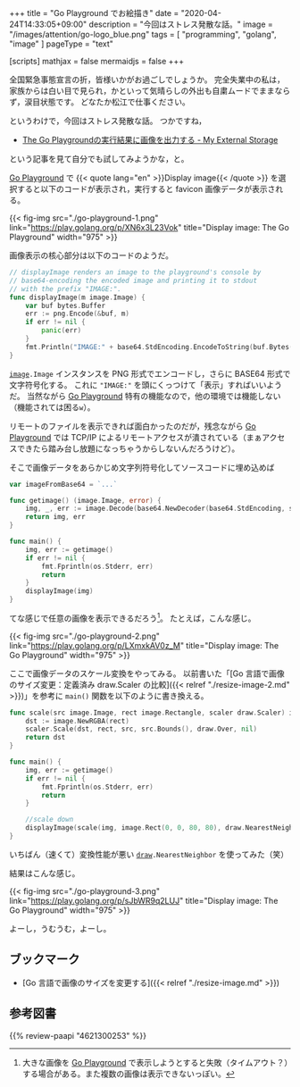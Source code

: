 +++
title = "Go Playground でお絵描き"
date =  "2020-04-24T14:33:05+09:00"
description = "今回はストレス発散な話。"
image = "/images/attention/go-logo_blue.png"
tags = [ "programming", "golang", "image" ]
pageType = "text"

[scripts]
  mathjax = false
  mermaidjs = false
+++

全国緊急事態宣言の折，皆様いかがお過ごしでしょうか。
完全失業中の私は，家族からは白い目で見られ，かといって気晴らしの外出も自粛ムードでままならず，涙目状態です。
どなたか松江で仕事ください。

というわけで，今回はストレス発散な話。
つかですね，

- [The Go Playgroundの実行結果に画像を出力する - My External Storage](https://budougumi0617.github.io/2020/04/22/render-image-on-go-playground/)

という記事を見て自分でも試してみようかな，と。

[Go Playground] で {{< quote lang="en" >}}Display image{{< /quote >}} を選択すると以下のコードが表示され，実行すると favicon 画像データが表示される。

{{< fig-img src="./go-playground-1.png" link="https://play.golang.org/p/XN6x3L23Vok" title="Display image: The Go Playground" width="975" >}}

画像表示の核心部分は以下のコードのようだ。

```go
// displayImage renders an image to the playground's console by
// base64-encoding the encoded image and printing it to stdout
// with the prefix "IMAGE:".
func displayImage(m image.Image) {
	var buf bytes.Buffer
	err := png.Encode(&buf, m)
	if err != nil {
		panic(err)
	}
	fmt.Println("IMAGE:" + base64.StdEncoding.EncodeToString(buf.Bytes()))
}
```

[`image`]`.Image` インスタンスを PNG 形式でエンコードし，さらに BASE64 形式で文字符号化する。
これに `"IMAGE:"` を頭にくっつけて「表示」すればいいようだ。
当然ながら [Go Playground] 特有の機能なので，他の環境では機能しない（機能されては困る`w`）。

リモートのファイルを表示できれば面白かったのだが，残念ながら [Go Playground] では TCP/IP によるリモートアクセスが潰されている（まぁアクセスできたら踏み台し放題になっちゃうからしないんだろうけど）。

そこで画像データをあらかじめ文字列符号化してソースコードに埋め込めば

```go
var imageFromBase64 = `...`

func getimage() (image.Image, error) {
	img, _, err := image.Decode(base64.NewDecoder(base64.StdEncoding, strings.NewReader(imageFromBase64)))
	return img, err
}

func main() {
	img, err := getimage()
	if err != nil {
		fmt.Fprintln(os.Stderr, err)
		return
	}
	displayImage(img)
}
```

てな感じで任意の画像を表示できるだろう[^img1]。
たとえば，こんな感じ。

[^img1]: 大きな画像を [Go Playground] で表示しようとすると失敗（タイムアウト？）する場合がある。また複数の画像は表示できないっぽい。

{{< fig-img src="./go-playground-2.png" link="https://play.golang.org/p/LXmxkAV0z_M" title="Display image: The Go Playground" width="975" >}}

ここで画像データのスケール変換をやってみる。
以前書いた「[Go 言語で画像のサイズ変更：定義済み draw.Scaler の比較]({{< relref "./resize-image-2.md" >}})」を参考に `main()` 関数を以下のように書き換える。

```go
func scale(src image.Image, rect image.Rectangle, scaler draw.Scaler) image.Image {
	dst := image.NewRGBA(rect)
	scaler.Scale(dst, rect, src, src.Bounds(), draw.Over, nil)
	return dst
}

func main() {
	img, err := getimage()
	if err != nil {
		fmt.Fprintln(os.Stderr, err)
		return
	}

	//scale down
	displayImage(scale(img, image.Rect(0, 0, 80, 80), draw.NearestNeighbor))
}
```

いちばん（速くて）変換性能が悪い [`draw`]`.NearestNeighbor` を使ってみた（笑）

結果はこんな感じ。

{{< fig-img src="./go-playground-3.png" link="https://play.golang.org/p/sJbWR9q2LUJ" title="Display image: The Go Playground" width="975" >}}

よーし，うむうむ，よーし。

## ブックマーク

- [Go 言語で画像のサイズを変更する]({{< relref "./resize-image.md" >}})

[Go]: https://golang.org/ "The Go Programming Language"
[Go 言語]: https://golang.org/ "The Go Programming Language"
[Go Playground]: https://play.golang.org/ "The Go Playground"
[`image`]: https://pkg.go.dev/image "image package · go.dev"
[`draw`]: https://pkg.go.dev/golang.org/x/image/draw "draw package · go.dev"

## 参考図書

{{% review-paapi "4621300253" %}} <!-- プログラミング言語Go -->
